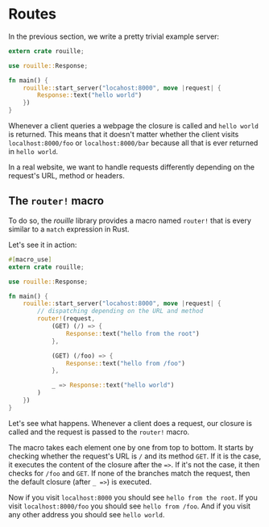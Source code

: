 # Routes

In the previous section, we write a pretty trivial example server:

```rust
extern crate rouille;

use rouille::Response;

fn main() {
    rouille::start_server("locahost:8000", move |request| {
        Response::text("hello world")
    })
}
```

Whenever a client queries a webpage the closure is called and `hello world` is returned.
This means that it doesn't matter whether the client visits `localhost:8000/foo`
or `localhost:8000/bar` because all that is ever returned in `hello world`.

In a real website, we want to handle requests differently depending on the request's URL,
method or headers.

## The `router!` macro

To do so, the *rouille* library provides a macro named `router!` that is every similar to
a `match` expression in Rust.

Let's see it in action:

```rust
#[macro_use]
extern crate rouille;

use rouille::Response;

fn main() {
    rouille::start_server("locahost:8000", move |request| {
        // dispatching depending on the URL and method
        router!(request,
            (GET) (/) => {
                Response::text("hello from the root")
            },

            (GET) (/foo) => {
                Response::text("hello from /foo")
            },

            _ => Response::text("hello world")
        )
    })
}
```

Let's see what happens. Whenever a client does a request, our closure is called and the request
is passed to the `router!` macro.

The macro takes each element one by one from top to bottom. It starts by checking whether the
request's URL is `/` and its method `GET`. If it is the case, it executes the content of the
closure after the `=>`. If it's not the case, it then checks for `/foo` and `GET`. If none of
the branches match the request, then the default closure (after `_ =>`) is executed.

Now if you visit `localhost:8000` you should see `hello from the root`. If you visit
`localhost:8000/foo` you should see `hello from /foo`. And if you visit any other address you
should see `hello world`.
